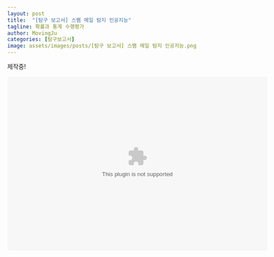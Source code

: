 ```yaml
---
layout: post
title:  "[탐구 보고서] 스팸 메일 탐지 인공지능"
tagline: 확률과 통계 수행평가
author: MovingJu
categories: [탐구보고서]
image: assets/images/posts/[탐구 보고서] 스팸 메일 탐지 인공지능.png
---
```


제작중!

<embed src="https://docs.google.com/presentation/d/1SU7lB-uDnHyQRYX9iT7SS2pL1wbGfMFc/edit?usp=sharing&ouid=102857157974046619408&rtpof=true&sd=true" type="application/vnd.ms-powerpoint" width="600" height="400"></embed>